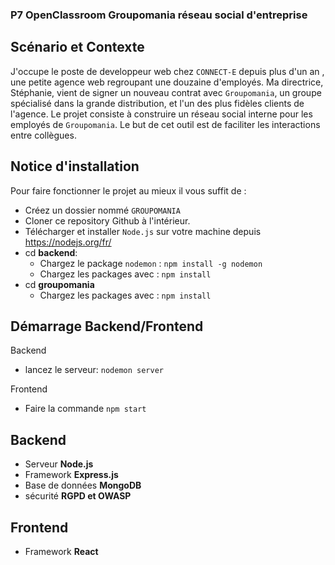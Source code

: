 ### P7 OpenClassroom Groupomania réseau social d'entreprise

## Scénario et Contexte

J'occupe le poste de developpeur web chez `CONNECT-E` depuis plus d'un an , une petite agence web regroupant une douzaine d'employés.
Ma directrice, Stéphanie, vient de signer un nouveau contrat avec `Groupomania`, un groupe spécialisé dans la grande distribution, et l'un des plus fidèles clients de l'agence.
Le projet consiste à construire un réseau social interne pour les employés de `Groupomania`. Le but de cet outil est de faciliter les interactions entre collègues.

## Notice d'installation

Pour faire fonctionner le projet au mieux il vous suffit de :
- Créez un dossier nommé `GROUPOMANIA` 
- Cloner ce repository Github à l'intérieur.
- Télécharger et installer `Node.js` sur votre machine depuis https://nodejs.org/fr/
- cd **backend**:
  - Chargez le package `nodemon` : `npm install -g nodemon`
  - Chargez les packages avec : `npm install`
- cd **groupomania**
  - Chargez les packages avec : `npm install`

## Démarrage Backend/Frontend
Backend
- lancez le serveur: `nodemon server`

Frontend
- Faire la commande `npm start`

## Backend

- Serveur **Node.js**
- Framework **Express.js**
- Base de données **MongoDB**
- sécurité **RGPD et OWASP**

## Frontend

- Framework **React** 
